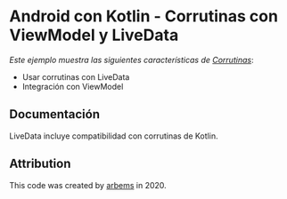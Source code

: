 # Android con Kotlin - Corrutinas con ViewModel y LiveData

*Este ejemplo muestra las siguientes características de [Corrutinas](https://developer.android.com/topic/libraries/architecture/coroutines)*:

* Usar corrutinas con LiveData
* Integración con ViewModel

## Documentación

LiveData incluye compatibilidad con corrutinas de Kotlin.

## Attribution

This code was created by [arbems](https://github.com/arbems) in 2020.